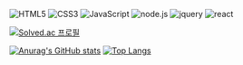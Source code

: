 ![HTML5](https://img.shields.io/badge/HTML5-E34F26?style=for-the-badge&logo=html5&logoColor=white)
![CSS3](https://img.shields.io/badge/CSS3-1572B6?style=for-the-badge&logo=css3&logoColor=white)
![JavaScript](https://img.shields.io/badge/JavaScript-F7DF1E?style=for-the-badge&logo=JavaScript&logoColor=white)
![node.js](https://img.shields.io/badge/Node.js-43853D?style=for-the-badge&logo=node.js&logoColor=white)
![jquery](https://img.shields.io/badge/jQuery-0769AD?style=for-the-badge&logo=jquery&logoColor=white)
![react](https://img.shields.io/badge/React-20232A?style=for-the-badge&logo=react&logoColor=61DAFB)


[![Solved.ac
프로필](http://mazassumnida.wtf/api/v2/generate_badge?boj=yeyi)](https://solved.ac/yeyi/) 




[![Anurag's GitHub stats](https://github-readme-stats.vercel.app/api?username=soonchul12)](https://github.com/anuraghazra/github-readme-stats) [![Top Langs](https://github-readme-stats.vercel.app/api/top-langs/?username=soonchul12)](https://github.com/soonchul12/github-readme-stats)
